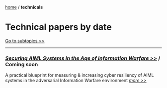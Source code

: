 [home](https://cx7.dev/) / **technicals**

# Technical papers by date

[Go to subtopics >>](https://cx7.dev/research/topics.html)

-----

### [*Securing AIML Systems in the Age of Information Warfare >>*](https://cx7.dev/technicals/1.html) / **Coming soon**

A practical blueprint for measuring & increasing cyber resiliency of AIML systems in the adversarial Information Warfare environment [*more >>*](https://cx7.dev/technicals/1.html)
